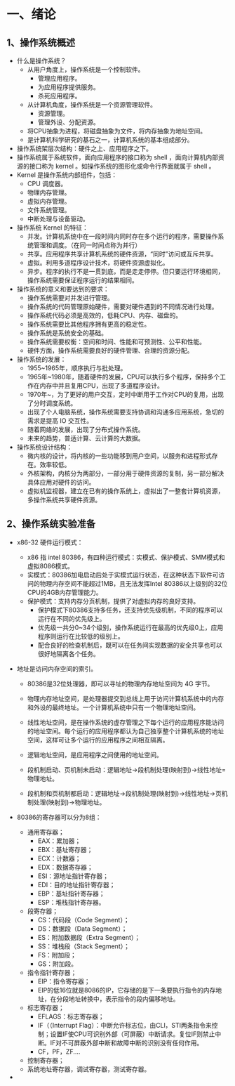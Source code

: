 # 一、绪论

## 1、操作系统概述

- 什么是操作系统？
  - 从用户角度上，操作系统是一个控制软件。
    - 管理应用程序。
    - 为应用程序提供服务。
    - 杀死应用程序。
  - 从计算机角度，操作系统是一个资源管理软件。
    - 资源管理。
    - 管理外设、分配资源。
  - 将CPU抽象为进程，将磁盘抽象为文件，将内存抽象为地址空间。
  - 是计算机科学研究的基石之一，计算机系统的基本组成部分。
- 操作系统架层次结构：硬件之上、应用程序之下。
- 操作系统属于系统软件，面向应用程序的接口称为 shell ，面向计算机内部资源的接口称为 kernel 。如操作系统的图形化或命令行界面就属于 shell 。
- Kernel 是操作系统内部组件，包括：
  - CPU 调度器。
  - 物理内存管理。
  - 虚拟内存管理。
  - 文件系统管理。
  - 中断处理与设备驱动。
- 操作系统 Kernel 的特征：
  - 并发。计算机系统中在一段时间内同时存在多个运行的程序，需要操作系统管理和调度。（在同一时间点称为并行）
  - 共享。应用程序共享计算机系统的硬件资源，“同时”访问或互斥共享。
  - 虚拟。利用多道程序设计技术，将硬件资源虚拟化。
  - 异步。程序的执行不是一贯到底，而是走走停停。但只要运行环境相同，操作系统需要保证程序运行的结果相同。
- 操作系统的意义和要达到的要求：
  - 操作系统需要对并发进行管理。
  - 操作系统的代码管理原始硬件，需要对硬件遇到的不同情况进行处理。
  - 操作系统代码必须是高效的，低耗CPU、内存、磁盘的。
  - 操作系统需要比其他程序拥有更高的稳定性。
  - 操作系统是系统安全的基础。
  - 操作系统需要权衡：空间和时间、性能和可预测性、公平和性能。
  - 硬件方面，操作系统需要良好的硬件管理、合理的资源分配。
- 操作系统的发展：
  - 1955~1965年，顺序执行与批处理。
  - 1965年~1980年，随着硬件的发展，CPU可以执行多个程序，保持多个工作在内存中并且复用CPU，出现了多道程序设计。
  - 1970年~，为了更好的用户交互，定时中断用于工作对CPU的复用，出现了分时调度系统。
  - 出现了个人电脑系统，操作系统需要支持协调和沟通多应用系统，急切的需求是提高 IO 交互性。
  - 随着网络的发展，出现了分布式操作系统。
  - 未来的趋势，普适计算、云计算的大数据。
- 操作系统设计结构：
  - 微内核的设计，将内核的一些功能移到用户空间，以服务和进程形式存在。效率较低。
  - 外核架构，内核分为两部分，一部分用于硬件资源的复制，另一部分解决具体应用对硬件的访问。
  - 虚拟机监视器，建立在已有的操作系统上，虚拟出了一整套计算机资源，多操作系统共享硬件资源。

## 2、操作系统实验准备

- x86-32 硬件运行模式：
  - x86 指 intel 80386，有四种运行模式：实模式、保护模式、SMM模式和虚拟8086模式。
  - 实模式：80386加电启动后处于实模式运行状态，在这种状态下软件可访问的物理内存空间不能超过1MB，且无法发挥Intel 80386以上级别的32位CPU的4GB内存管理能力。
  - 保护模式：支持内存分页机制，提供了对虚拟内存的良好支持。
    - 保护模式下80386支持多任务，还支持优先级机制，不同的程序可以运行在不同的优先级上。
    - 优先级一共分0~34个级别，操作系统运行在最高的优先级0上，应用程序则运行在比较低的级别上。
    - 配合良好的检查机制后，既可以在任务间实现数据的安全共享也可以很好地隔离各个任务。
- 地址是访问内存空间的索引。

  - 80386是32位处理器，即可以寻址的物理内存地址空间为 4G 字节。

  - 物理内存地址空间，是处理器提交到总线上用于访问计算机系统中的内存和外设的最终地址。一个计算机系统中只有一个物理地址空间。
  - 线性地址空间，是在操作系统的虚存管理之下每个运行的应用程序能访问的地址空间。每个运行的应用程序都认为自己独享整个计算机系统的地址空间，这样可让多个运行的应用程序之间相互隔离。
  - 逻辑地址空间，是应用程序之间使用的地址空间。
  - 段机制启动、页机制未启动：逻辑地址->段机制处理(映射到)->线性地址=物理地址。
  - 段机制和页机制都启动：逻辑地址->段机制处理(映射到)->线性地址->页机制处理(映射到)->物理地址。
- 80386的寄存器可以分为8组：

  - 通用寄存器；
    - EAX：累加器；
    - EBX：基址寄存器；
    - ECX：计数器；
    - EDX：数据寄存器；
    - ESI：源地址指针寄存器；
    - EDI：目的地址指针寄存器；
    - EBP：基址指针寄存器；
    - ESP：堆栈指针寄存器。
  - 段寄存器；
    - CS：代码段（Code Segment）；
    - DS：数据段（Data Segment）；
    - ES：附加数据段（Extra Segment）；
    - SS：堆栈段（Stack Segment）；
    - FS：附加段；
    - GS：附加段。
  - 指令指针寄存器；
    - EIP：指令寄存器；
    - EIP的低16位就是8086的IP，它存储的是下一条要执行指令的内存地址，在分段地址转换中，表示指令的段内偏移地址。
  - 标志寄存器；
    - EFLAGS：标志寄存器；
    - IF（（Interrupt Flag）：中断允许标志位，由CLl，STI两条指令来控制；设置IF使CPU可识别外部（可屏蔽）中断请求。复位IF则禁止中断。IF对不可屏蔽外部中断和故障中断的识别没有任何作用。
    - CF，PF，ZF.…
  - 控制寄存器；
  - 系统地址寄存器，调试寄存器，测试寄存器。

- 





